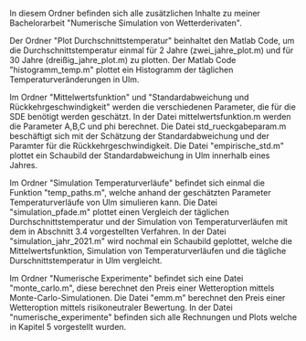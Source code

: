 In diesem Ordner befinden sich alle zusätzlichen Inhalte zu meiner Bachelorarbeit "Numerische Simulation von Wetterderivaten".

Der Ordner "Plot Durchschnittstemperatur" beinhaltet den Matlab Code, um die Durchschnittstemperatur einmal 
für 2 Jahre (zwei_jahre_plot.m) und für 30 Jahre (dreißig_jahre_plot.m) zu plotten. Der Matlab Code "histogramm_temp.m" plottet ein Histogramm der täglichen Temperaturveränderungen in Ulm.

Im Ordner "Mittelwertsfunktion" und "Standardabweichung und Rückkehrgeschwindigkeit" werden die verschiedenen Parameter, die für die SDE benötigt werden geschätzt.
In der Datei mittelwertsfunktion.m werden die Parameter A,B,C und phi berechnet. Die Datei std_rueckgabeparam.m beschäftigt sich mit der Schätzung der Standardabweichung und der Paramter für die Rückkehrgeschwindigkeit. Die Datei "empirische_std.m" plottet ein Schaubild der Standardabweichung in Ulm innerhalb eines Jahres.

Im Ordner "Simulation Temperaturverläufe" befindet sich einmal die Funktion "temp_paths.m", welche anhand der geschätzten Parameter Temperaturverläufe von Ulm simulieren kann. Die Datei "simulation_pfade.m" plottet einen Vergleich der täglichen Durchschnittstemperatur und der Simulation von Temperaturverläufen mit dem in Abschnitt 3.4 vorgestellten Verfahren.
In der Datei "simulation_jahr_2021.m" wird nochmal ein Schaubild geplottet, welche die Mittelwertsfunktion, Simulation von Temperaturverläufen und die tägliche Durschnittstemperatur in Ulm vergleicht.

Im Ordner "Numerische Experimente" befindet sich eine Datei "monte_carlo.m", diese berechnet den Preis einer Wetteroption mittels Monte-Carlo-Simulationen.
Die Datei "emm.m" berechnet den Preis einer Wetteroption mittels risikoneutraler Bewertung.
In der Datei "numerische_experimente" befinden sich alle Rechnungen und Plots welche in Kapitel 5 vorgestellt wurden. 









